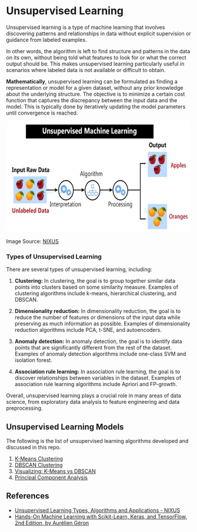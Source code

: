 # Unsupervised Learning
Unsupervised learning is a type of machine learning that involves discovering patterns and relationships in data without explicit supervision or guidance from labeled examples. 

In other words, the algorithm is left to find structure and patterns in the data on its own, without being told what features to look for or what the correct output should be. This makes unsupervised learning particularly useful in scenarios where labeled data is not available or difficult to obtain.

**Mathematically**, unsupervised learning can be formulated as finding a representation or model for a given dataset, without any prior knowledge about the underlying structure. The objective is to minimize a certain cost function that captures the discrepancy between the input data and the model. This is typically done by iteratively updating the model parameters until convergence is reached.

<p align="center"><img src="https://github.com/kashifliaqat/Data_Science_and_Machine-Learning/raw/main/Images/unsupervised.PNG" alt="Unsupervised Learning" width="500" height="300">

Image Source: [NIXUS](https://nixustechnologies.com/unsupervised-machine-learning/)

### Types of Unsupervised Learning
There are several types of unsupervised learning, including:

1. **Clustering:** In clustering, the goal is to group together similar data points into clusters based on some similarity measure. Examples of clustering algorithms include k-means, hierarchical clustering, and DBSCAN.

2. **Dimensionality reduction:** In dimensionality reduction, the goal is to reduce the number of features or dimensions of the input data while preserving as much information as possible. Examples of dimensionality reduction algorithms include PCA, t-SNE, and autoencoders.

3. **Anomaly detection:** In anomaly detection, the goal is to identify data points that are significantly different from the rest of the dataset. Examples of anomaly detection algorithms include one-class SVM and isolation forest.

4. **Association rule learning:** In association rule learning, the goal is to discover relationships between variables in the dataset. Examples of association rule learning algorithms include Apriori and FP-growth.

Overall, unsupervised learning plays a crucial role in many areas of data science, from exploratory data analysis to feature engineering and data preprocessing.

## Unsupervised Learning Models 
The following is the list of unsupervised learning algorithms developed and discussed in this repo. 

1. [K-Means Clustering](https://github.com/kashifliaqat/Data_Science_and_Machine-Learning/tree/main/Unsupervised_Learning/1_k_means_clustering)
2. [DBSCAN Clustering](https://github.com/kashifliaqat/Data_Science_and_Machine-Learning/tree/main/Unsupervised_Learning/2_DBSCAN)
3. [Visualizing: K-Means vs DBSCAN](https://github.com/kashifliaqat/Data_Science_and_Machine-Learning/tree/main/Unsupervised_Learning/3_Visualizing_k_means_VS_dbscan)
4. [Principal Component Analysis](https://github.com/kashifliaqat/Data_Science_and_Machine-Learning/tree/main/Unsupervised_Learning/4_PCA)


## References
- [Unsupervised Learning Types, Algorithms and Applications - NIXUS](https://nixustechnologies.com/unsupervised-machine-learning/)
- [Hands-On Machine Learning with Scikit-Learn, Keras, and TensorFlow, 2nd Edition, by Aurélien Géron](https://www.oreilly.com/library/view/hands-on-machine-learning/9781492032632/)
